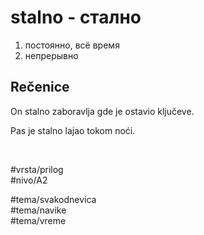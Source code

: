 # stalno - стално

1. постоянно, всё время
2. непрерывно

## Rečenice

On stalno zaboravlja gde je ostavio ključeve.

Pas je stalno lajao tokom noći.

<br>

#vrsta/prilog  
#nivo/A2  

#tema/svakodnevica  
#tema/navike  
#tema/vreme  
